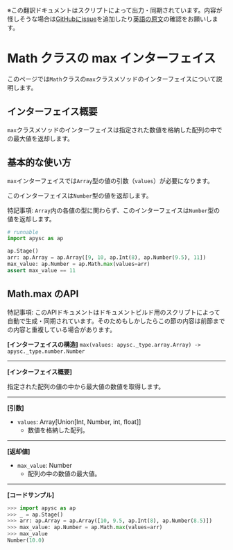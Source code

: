 <span class="inconspicuous-txt">※この翻訳ドキュメントはスクリプトによって出力・同期されています。内容が怪しそうな場合は<a href="https://github.com/simon-ritchie/apysc/issues" target="_blank">GitHubにissue</a>を追加したり[英語の原文](https://simon-ritchie.github.io/apysc/en/math_max.html)の確認をお願いします。</span>

# Math クラスの max インターフェイス

このページでは`Math`クラスの`max`クラスメソッドのインターフェイスについて説明します。

## インターフェイス概要

`max`クラスメソッドのインターフェイスは指定された数値を格納した配列の中での最大値を返却します。

## 基本的な使い方

`max`インターフェイスでは`Array`型の値の引数（`values`）が必要になります。

このインターフェイスは`Number`型の値を返却します。

特記事項: `Array`内の各値の型に関わらず、このインターフェイスは`Number`型の値を返却します。

```py
# runnable
import apysc as ap

ap.Stage()
arr: ap.Array = ap.Array([9, 10, ap.Int(8), ap.Number(9.5), 11])
max_value: ap.Number = ap.Math.max(values=arr)
assert max_value == 11
```

## Math.max のAPI

<span class="inconspicuous-txt">特記事項: このAPIドキュメントはドキュメントビルド用のスクリプトによって自動で生成・同期されています。そのためもしかしたらこの節の内容は前節までの内容と重複している場合があります。</span>

**[インターフェイスの構造]** `max(values: apysc._type.array.Array) -> apysc._type.number.Number`<hr>

**[インターフェイス概要]**

指定された配列の値の中から最大値の数値を取得します。<hr>

**[引数]**

- `values`: Array[Union[Int, Number, int, float]]
  - 数値を格納した配列。

<hr>

**[返却値]**

- `max_value`: Number
  - 配列の中の数値の最大値。

<hr>

**[コードサンプル]**

```py
>>> import apysc as ap
>>> _ = ap.Stage()
>>> arr: ap.Array = ap.Array([10, 9.5, ap.Int(8), ap.Number(8.5)])
>>> max_value: ap.Number = ap.Math.max(values=arr)
>>> max_value
Number(10.0)
```